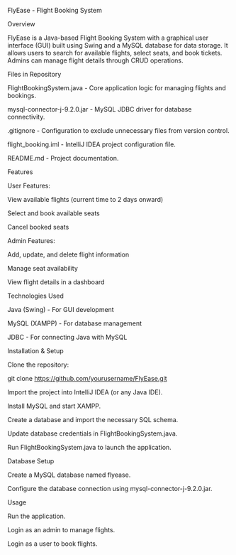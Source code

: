 FlyEase - Flight Booking System

Overview

FlyEase is a Java-based Flight Booking System with a graphical user interface (GUI) built using Swing and a MySQL database for data storage. It allows users to search for available flights, select seats, and book tickets. Admins can manage flight details through CRUD operations.

Files in Repository

FlightBookingSystem.java - Core application logic for managing flights and bookings.

mysql-connector-j-9.2.0.jar - MySQL JDBC driver for database connectivity.

.gitignore - Configuration to exclude unnecessary files from version control.

flight_booking.iml - IntelliJ IDEA project configuration file.

README.md - Project documentation.

Features

User Features:

View available flights (current time to 2 days onward)

Select and book available seats

Cancel booked seats

Admin Features:

Add, update, and delete flight information

Manage seat availability

View flight details in a dashboard

Technologies Used

Java (Swing) - For GUI development

MySQL (XAMPP) - For database management

JDBC - For connecting Java with MySQL

Installation & Setup

Clone the repository:

git clone https://github.com/yourusername/FlyEase.git

Import the project into IntelliJ IDEA (or any Java IDE).

Install MySQL and start XAMPP.

Create a database and import the necessary SQL schema.

Update database credentials in FlightBookingSystem.java.

Run FlightBookingSystem.java to launch the application.

Database Setup

Create a MySQL database named flyease.

Configure the database connection using mysql-connector-j-9.2.0.jar.

Usage

Run the application.

Login as an admin to manage flights.

Login as a user to book flights.
